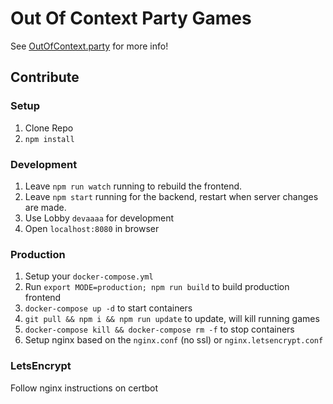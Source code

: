 # Out Of Context Party Games

See [OutOfContext.party](https://www.outofcontext.party) for more info!

## Contribute

### Setup

1. Clone Repo
2. `npm install`

### Development

1. Leave `npm run watch` running to rebuild the frontend.
2. Leave `npm start` running for the backend, restart when server changes are made.
3. Use Lobby `devaaaa` for development
4. Open `localhost:8080` in browser

### Production

1. Setup your `docker-compose.yml`
2. Run `export MODE=production; npm run build` to build production frontend
3. `docker-compose up -d` to start containers
4. `git pull && npm i && npm run update` to update, will kill running games
5. `docker-compose kill && docker-compose rm -f` to stop containers
6. Setup nginx based on the `nginx.conf` (no ssl) or `nginx.letsencrypt.conf`

### LetsEncrypt

Follow nginx instructions on certbot
